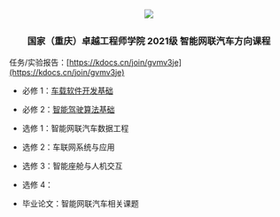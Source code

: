 <h1 align="center">

[![](https://english.cqu.edu.cn/img/logo.png)](https://eie.cqu.edu.cn/)

</h1>

<h3 align="center">

国家（重庆）卓越工程师学院 2021级 智能网联汽车方向课程
  
</h3>

任务/实验报告：[https://kdocs.cn/join/gvmv3je](https://kdocs.cn/join/gvmv3je)

* 必修 1：[车载软件开发基础](./车载软件开发基础/)

* 必修 2：[智能驾驶算法基础](./车载软件算法基础/)

* 选修 1：智能网联汽车数据工程

* 选修 2：车联网系统与应用

* 选修 3：智能座舱与人机交互

* 选修 4：

* 毕业论文：智能网联汽车相关课题